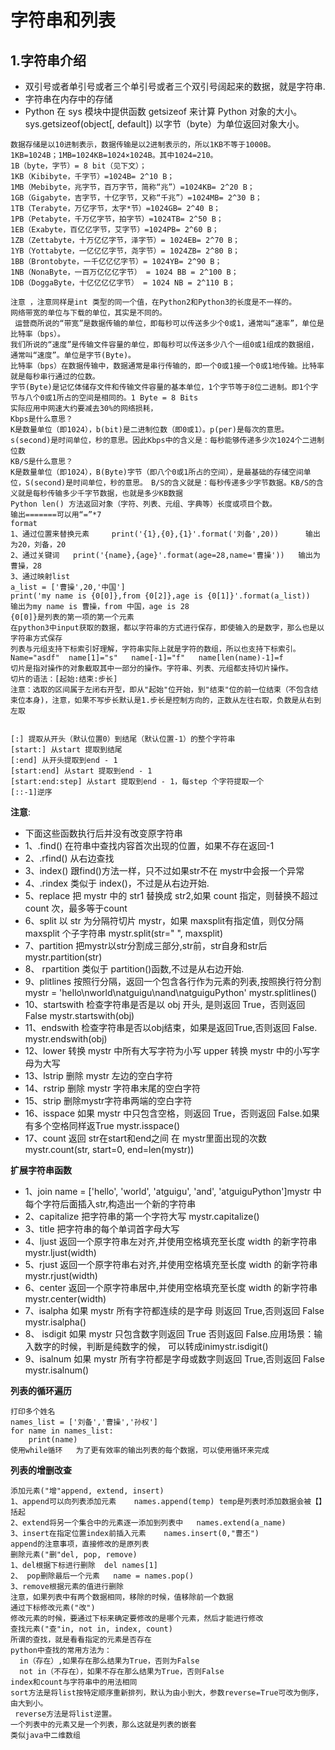 # 字符串和列表
## 1.字符串介绍
* 双引号或者单引号或者三个单引号或者三个双引号阔起来的数据，就是字符串.
* 字符串在内存中的存储
* Python 在 sys 模块中提供函数 getsizeof 来计算 Python 对象的大小。
sys.getsizeof(object[, default])
以字节（byte）为单位返回对象大小。
```
数据存储是以10进制表示，数据传输是以2进制表示的，所以1KB不等于1000B。
1KB=1024B；1MB=1024KB=1024×1024B。其中1024=210。
1B（byte，字节）= 8 bit（见下文）；
1KB（Kibibyte，千字节）=1024B= 2^10 B；
1MB（Mebibyte，兆字节，百万字节，简称“兆”）=1024KB= 2^20 B；
1GB（Gigabyte，吉字节，十亿字节，又称“千兆”）=1024MB= 2^30 B；
1TB（Terabyte，万亿字节，太字*节）=1024GB= 2^40 B；
1PB（Petabyte，千万亿字节，拍字节）=1024TB= 2^50 B；
1EB（Exabyte，百亿亿字节，艾字节）=1024PB= 2^60 B；
1ZB（Zettabyte，十万亿亿字节，泽字节）= 1024EB= 2^70 B；
1YB（Yottabyte，一亿亿亿字节，尧字节）= 1024ZB= 2^80 B；
1BB（Brontobyte，一千亿亿亿字节）= 1024YB= 2^90 B；
1NB（NonaByte，一百万亿亿亿字节） = 1024 BB = 2^100 B；
1DB（DoggaByte，十亿亿亿亿字节） = 1024 NB = 2^110 B；
```
```
注意 ，注意同样是int 类型的同一个值，在Python2和Python3的长度是不一样的。
网络带宽的单位与下载的单位，其实是不同的。
 运营商所说的“带宽”是数据传输的单位，即每秒可以传送多少个0或1，通常叫“速率”，单位是比特率（bps）。
我们所说的“速度”是传输文件容量的单位，即每秒可以传送多少八个一组0或1组成的数据组，通常叫“速度”。单位是字节(Byte)。
比特率（bps）在数据传输中，数据通常是串行传输的，即一个0或1接一个0或1地传输。比特率就是每秒串行通过的位数。
字节(Byte)是记忆体储存文件和传输文件容量的基本单位，1个字节等于8位二进制。即1个字节与八个0或1所占的空间是相同的。1 Byte = 8 Bits  
实际应用中网速大约要减去30%的网络损耗，
Kbps是什么意思？　　
K是数量单位（即1024），b(bit)是二进制位数（即0或1）。p(per)是每次的意思。s(second)是时间单位，秒的意思。因此Kbps中的含义是：每秒能够传递多少次1024个二进制位数
KB/S是什么意思？　　
K是数量单位（即1024），B(Byte)字节（即八个0或1所占的空间），是最基础的存储空间单位，S(second)是时间单位，秒的意思。　B/S的含义就是：每秒传递多少字节数据。KB/S的含义就是每秒传输多少千字节数据，也就是多少KB数据
Python len() 方法返回对象（字符、列表、元组、字典等）长度或项目个数。
输出=======可以用“=”*7
format
1、通过位置来替换元素     print('{1},{0},{1}'.format('刘备',20))      输出为20，刘备，20
2、通过关键词   print('{name},{age}'.format(age=28,name='曹操'))   输出为 曹操，28
3、通过映射list
a_list = ['曹操',20,'中国']
print('my name is {0[0]},from {0[2]},age is {0[1]}'.format(a_list))
输出为my name is 曹操，from 中国，age is 28
{0[0]}是列表的第一项的第一个元素
在python3中input获取的数据，都以字符串的方式进行保存，即使输入的是数字，那么也是以字符串方式保存
列表与元组支持下标索引好理解，字符串实际上就是字符的数组，所以也支持下标索引。
Name="asdf"  name[1]="s"   name[-1]="f"   name[len(name)-1]=f
切片是指对操作的对象截取其中一部分的操作。字符串、列表、元组都支持切片操作。
切片的语法：[起始:结束:步长]
注意：选取的区间属于左闭右开型，即从"起始"位开始，到"结束"位的前一位结束（不包含结束位本身)，注意，如果不写步长默认是1.步长是控制方向的，正数从左往右取，负数是从右到左取


[:] 提取从开头（默认位置0）到结尾（默认位置-1）的整个字符串
[start:] 从start 提取到结尾
[:end] 从开头提取到end - 1
[start:end] 从start 提取到end - 1
[start:end:step] 从start 提取到end - 1，每step 个字符提取一个
[::-1]逆序

```
**注意**:
* 下面这些函数执行后并没有改变原字符串
* 1、.find() 在符串中查找内容首次出现的位置，如果不存在返回-1
* 2、.rfind() 从右边查找
* 3、index() 跟find()方法一样，只不过如果str不在 mystr中会报一个异常
* 4、.rindex 类似于 index()，不过是从右边开始.
* 5、replace 把 mystr 中的 str1 替换成 str2,如果 count 指定，则替换不超过 count 次，最多等于count 
* 6、split 以 str 为分隔符切片 mystr，如果 maxsplit有指定值，则仅分隔 maxsplit 个子字符串
            mystr.split(str=" ", maxsplit) 
* 7、partition 把mystr以str分割成三部分,str前，str自身和str后     mystr.partition(str)
* 8、 rpartition 类似于 partition()函数,不过是从右边开始.
* 9、plitlines 按照行分隔，返回一个包含各行作为元素的列表,按照换行符分割
     mystr = 'hello\nworld\natguigu\nand\natguiguPython' 
       mystr.splitlines() 
* 10、startswith 检查字符串是否是以 obj 开头, 是则返回 True，否则返回 False        mystr.startswith(obj)
* 11、endswith 检查字符串是否以obj结束，如果是返回True,否则返回 False.      mystr.endswith(obj)
* 12、lower 转换 mystr 中所有大写字符为小写       upper 转换 mystr 中的小写字母为大写
* 13、lstrip 删除 mystr 左边的空白字符
* 14、rstrip 删除 mystr 字符串末尾的空白字符
* 15、strip 删除mystr字符串两端的空白字符
* 16、isspace 如果 mystr 中只包含空格，则返回 True，否则返回 False.如果有多个空格同样返True
    mystr.isspace()   
* 17、count 返回 str在start和end之间 在 mystr里面出现的次数
        mystr.count(str, start=0, end=len(mystr))

**扩展字符串函数**

* 1、join     name = ['hello', 'world', 'atguigu', 'and', 'atguiguPython']mystr 中每个字符后面插入str,构造出一个新的字符串
* 2、capitalize 把字符串的第一个字符大写       mystr.capitalize()
* 3、title  把字符串的每个单词首字母大写
* 4、ljust 返回一个原字符串左对齐,并使用空格填充至长度 width 的新字符串   mystr.ljust(width) 
* 5、rjust 返回一个原字符串右对齐,并使用空格填充至长度 width 的新字符串    mystr.rjust(width) 
* 6、center 返回一个原字符串居中,并使用空格填充至长度 width 的新字符串    mystr.center(width) 
* 7、isalpha 如果 mystr 所有字符都连续的是字母 则返回 True,否则返回 False   mystr.isalpha()  
* 8、 isdigit 如果 mystr 只包含数字则返回 True 否则返回 False.应用场景：输入数字的时候，判断是纯数字的候，                                  可以转成inimystr.isdigit() 
* 9、isalnum 如果 mystr 所有字符都是字母或数字则返回 True,否则返回 False     mystr.isalnum()  

**列表的循环遍历**
```
打印多个姓名
names_list = ['刘备','曹操','孙权']
for name in names_list:
    print(name)
使用while循环   为了更有效率的输出列表的每个数据，可以使用循环来完成
```

**列表的增删改查**
```
添加元素("增"append, extend, insert)
1、append可以向列表添加元素    names.append(temp) temp是列表时添加数据会被【】括起
2、extend将另一个集合中的元素逐一添加到列表中   names.extend(a_name)
3、insert在指定位置index前插入元素    names.insert(0,"曹丕")
append的注意事项，直接修改的是原列表
删除元素("删"del, pop, remove)
1、del根据下标进行删除  del names[1]
2、 pop删除最后一个元素   name = names.pop()
3、remove根据元素的值进行删除
注意，如果列表中有两个数据相同，移除的时候，值移除前一个数据
通过下标修改元素("改")
修改元素的时候，要通过下标来确定要修改的是哪个元素，然后才能进行修改
查找元素("查"in, not in, index, count)
所谓的查找，就是看看指定的元素是否存在
python中查找的常用方法为：
  in（存在）,如果存在那么结果为True，否则为False
  not in（不存在），如果不存在那么结果为True，否则False
index和count与字符串中的用法相同
sort方法是将list按特定顺序重新排列，默认为由小到大，参数reverse=True可改为倒序，由大到小。
 reverse方法是将list逆置。
一个列表中的元素又是一个列表，那么这就是列表的嵌套
类似java中二维数组
```





        



